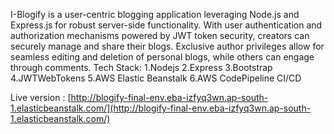 ﻿I-Blogify is a user-centric blogging application leveraging Node.js and Express.js for robust server-side functionality. With user authentication and authorization mechanisms powered by JWT token security, creators can securely manage and share their blogs. Exclusive author privileges allow for seamless editing and deletion of personal blogs, while others can engage through comments. 
Tech Stack:
1.Nodejs
2.Express
3.Bootstrap
4.JWTWebTokens
5.AWS Elastic Beanstalk
6.AWS CodePipeline CI/CD 

Live version : [http://blogify-final-env.eba-izfyq3wn.ap-south-1.elasticbeanstalk.com/](http://blogify-final-env.eba-izfyq3wn.ap-south-1.elasticbeanstalk.com/)
